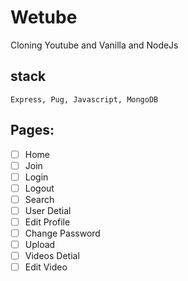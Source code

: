 # Wetube

Cloning Youtube and Vanilla and NodeJs

## stack
    Express, Pug, Javascript, MongoDB

## Pages:

- [ ] Home
- [ ] Join
- [ ] Login
- [ ] Logout
- [ ] Search
- [ ] User Detial
- [ ] Edit Profile
- [ ] Change Password
- [ ] Upload
- [ ] Videos Detial
- [ ] Edit Video